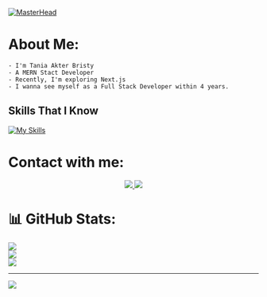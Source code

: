 [![MasterHead](https://user-images.githubusercontent.com/59734313/157189039-c09b3e38-9f42-42c0-ab54-14f1574190a7.gif)](https://rishavchanda.io)

# About Me:
    - I'm Tania Akter Bristy
    - A MERN Stact Developer
    - Recently, I'm exploring Next.js
    - I wanna see myself as a Full Stack Developer within 4 years.

## Skills That I Know
[![My Skills](https://skillicons.dev/icons?i=js,react,express,mongodb,nodejs,figma,firebase,html,css,tailwind,vscode,wordpress)](https://skillicons.dev)


# Contact with me:
<p align="center">
  <a href="https://github.com/tania51">
    <img src="https://skillicons.dev/icons?i=github" />
  </a>
  <a href="https://www.linkedin.com/in/tania-akter-bristy-a7b2932a3/">
    <img src="https://skillicons.dev/icons?i=linkedin" />
    </a>
</p>



# 📊 GitHub Stats:
![](https://github-readme-stats.vercel.app/api?username=tania51&theme=tokyonight&hide_border=false&include_all_commits=true&count_private=true)<br/>
![](https://github-readme-streak-stats.herokuapp.com/?user=tania51&theme=tokyonight&hide_border=false)<br/>
![](https://github-readme-stats.vercel.app/api/top-langs/?username=tania51&theme=tokyonight&hide_border=false&include_all_commits=true&count_private=true&layout=compact)

---
[![](https://visitcount.itsvg.in/api?id=tania51&icon=0&color=0)](https://visitcount.itsvg.in)

<!-- Proudly created with GPRM ( https://gprm.itsvg.in ) -->
